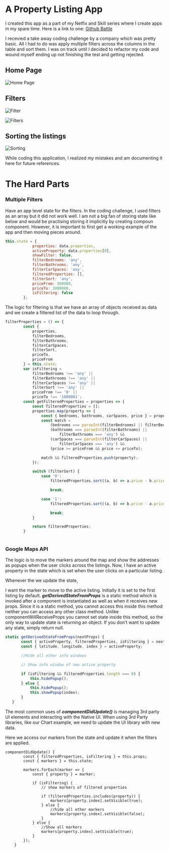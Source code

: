 # A Property Listing App

I created this app as a part of my Netfix and Skill series where I create apps in my spare time. Here is a link to one: [Github Battle](https://github.com/PintoGideon/Battle-on-Github)

I recevied a take away coding challenge by a company which was pretty basic. All I had to do was apply multiple filters across the columns in the table and sort them. I was on track until I decided to refactor my code and wound myself ending up not finishing the test and getting rejected. 



## Home Page
   ![Home Page](https://user-images.githubusercontent.com/15992276/57006723-004de880-6bb1-11e9-9b2c-40f9c733867a.JPG)
   
## Filters
  ![Filter](https://user-images.githubusercontent.com/15992276/57006721-004de880-6bb1-11e9-8379-d682575333a0.JPG)
   
  ![Filters](https://user-images.githubusercontent.com/15992276/57006722-004de880-6bb1-11e9-9990-7ee5186e859b.png)
  


## Sorting the listings

![Sorting](https://user-images.githubusercontent.com/15992276/57006724-004de880-6bb1-11e9-9dd0-488a1fd2d200.JPG)

While coding this application, I realized my mistakes and am documenting it here for future references.

# The Hard Parts

### Multiple Filters

Have an app level state for the filters. In the coding challenge, I used filters as an array but it did not work well. I am not a big fan of storing state like below and would be practising storing it implicitly by creating compoun component. However, it is important to first get a working example of the app and then moving pieces around.

```javascript
this.state = {
			properties: data.properties,
			activeProperty: data.properties[0],
			showFilter: false,
			filterBedrooms: 'any',
			filterBathrooms: 'any',
			filterCarSpaces: 'any',
			filteredProperties: [],
			filterSort: 'any',
			priceFrom: 500000,
			priceTo: 1000000,
			isFiltering: false
		};
```

The logic for filtering is that we have an array of objects received as data and we create a filtered list of the data to loop through.

``` javascript
filterProperties = () => {
		const {
			properties,
			filterBedrooms,
			filterBathrooms,
			filterCarSpaces,
			filterSort,
			priceTo,
			priceFrom
		} = this.state;
		var isFiltering =
			filterBedrooms !== 'any' ||
			filterBathrooms !== 'any' ||
			filterCarSpaces !== 'any' ||
			filterSort !== 'any' ||
			priceFrom !== '0' ||
			priceTo !== '1000001';
		const getFilteredProperties = properties => {
			const filteredProperties = [];
			properties.map(property => {
				const { bedrooms, bathrooms, carSpaces, price } = property;
				const match =
					(bedrooms === parseInt(filterBedrooms) || filterBedrooms === 'any') &&
					(bathrooms === parseInt(filterBathrooms) ||
						filterBathrooms === 'any') &&
					(carSpaces === parseInt(filterCarSpaces) ||
						filterCarSpaces === 'any') &&
					(price >= priceFrom && price <= priceTo);

				match && filteredProperties.push(property);
			});

			switch (filterSort) {
				case '0':
					filteredProperties.sort((a, b) => a.price - b.price);

					break;

				case '1':
					filteredProperties.sort((a, b) => b.price - a.price);

					break;
			}

			return filteredProperties;
		}
      
  ```

 ### Google Maps API
 
 The logic is to move the markers around the map and show the addresses as popups when the user clicks across the listings. Now, I have an active property in the state which is set when the user clicks on a particular listing.
 
 Whenever the we update the state, 
 
 I want the marker to move to the active listing. Initially it is set to the first listing by default. ***getDerivedStateFromProps*** is a static method which is invoked after a component is instantiated as well as when it receives new props. Since it is a static method, you cannot access this inside this method neither you can access any other class method. Unlike componentWillReceiveProps you cannot set state inside this method, so the only way to update state is returning an object. If you don’t want to update any state, simply return null.
 
 ```javascript
 static getDerivedStateFromProps(nextProps) {
		const { activeProperty, filteredProperties, isFiltering } = nextProps;
		const { latitude, longitude, index } = activeProperty;

		//Hide all other info windows

		// Show info window of new active property

		if (isFiltering && filteredProperties.length === 0) {
			this.hidePopup();
		} else {
			this.hidePopup();
			this.showPopup(index);
		}
	}
 
```

The most common uses of ***componentDidUpdate()*** is managing 3rd party UI elements and interacting with the Native UI. When using 3rd Party libraries, like our Chart example, we need to update the UI library with new data.


Here we access our markers from the state and update it when the filters are applied.

```
componentDidUpdate() {
		const { filteredProperties, isFiltering } = this.props;
		const { markers } = this.state;

		markers.forEach(marker => {
			const { property } = marker;

			if (isFiltering) {
				// show markers of filtered properties

				if (filteredProperties.includes(property)) {
					markers[property.index].setVisible(true);
				} else {
					//hide all other markers
					markers[property.index].setVisible(false);
				}
			} else {
				//Show all markers
				markers[property.index].setVisible(true);
			}
		});
	}
  ```












